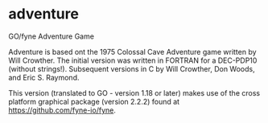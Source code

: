 # adventure
GO/fyne Adventure Game

Adventure is based ont the 1975 Colossal Cave Adventure game written by Will Crowther.
The initial version was written in FORTRAN for a DEC-PDP10 (without strings!).
Subsequent versions in C by Will Crowther, Don Woods, and Eric S. Raymond.

This version (translated to GO - version 1.18 or later) makes use of the cross platform graphical package (version 2.2.2) found at https://github.com/fyne-io/fyne.
